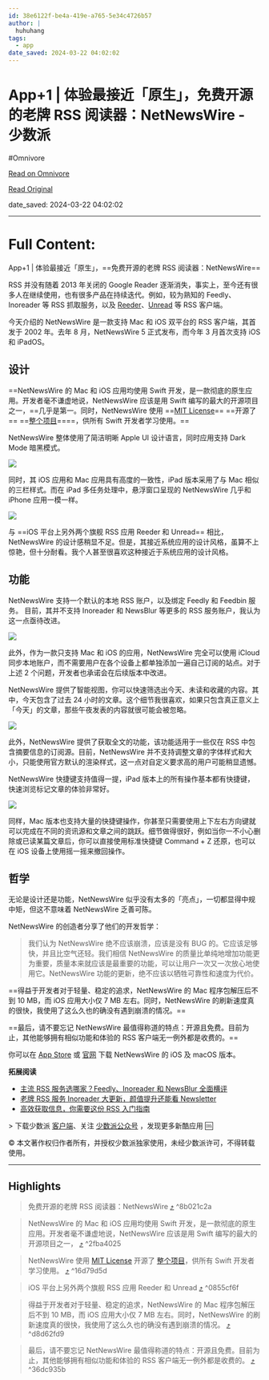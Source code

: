 ```yaml
---
id: 38e6122f-be4a-419e-a765-5e34c4726b57
author: |
  huhuhang
tags:
  - app
date_saved: 2024-03-22 04:02:02
---
```


# App+1 | 体验最接近「原生」，免费开源的老牌 RSS 阅读器：NetNewsWire - 少数派
#Omnivore

[Read on Omnivore](https://omnivore.app/me/app-1-rss-net-news-wire-18e652351f8)

[Read Original](https://sspai.com/post/59482)

date_saved: 2024-03-22 04:02:02


--- 

# Full Content: 

App+1 | 体验最接近「原生」，==免费开源的老牌 RSS 阅读器：NetNewsWire==

RSS 并没有随着 2013 年关闭的 Google Reader 逐渐消失，事实上，至今还有很多人在继续使用，也有很多产品在持续迭代。例如，较为熟知的 Feedly、Inoreader 等 RSS 抓取服务，以及 [Reeder](https://sspai.com/post/54241)、[Unread](https://sspai.com/post/59130) 等 RSS 客户端。

今天介绍的 NetNewsWire 是一款支持 Mac 和 iOS 双平台的 RSS 客户端，其首发于 2002 年。去年 8 月，NetNewsWire 5 正式发布，而今年 3 月首次支持 iOS 和 iPadOS。

## 设计

==NetNewsWire 的 Mac 和 iOS 应用均使用 Swift 开发，是一款彻底的原生应用。开发者毫不谦虚地说，NetNewsWire 应该是用 Swift 编写的最大的开源项目之一，==几乎是第一。同时，NetNewsWire 使用 ==[MIT License](https://sspai.com/link?target=https%3A%2F%2Fgithub.com%2FRanchero-Software%2FNetNewsWire%2Fblob%2Fmaster%2FLICENSE)== ==开源了== ==[整个项目](https://sspai.com/link?target=https%3A%2F%2Fgithub.com%2FRanchero-Software%2FNetNewsWire)====，供所有 Swift 开发者学习使用。==

NetNewsWire 整体使用了简洁明晰 Apple UI 设计语言，同时应用支持 Dark Mode 暗黑模式。

![](https://proxy-prod.omnivore-image-cache.app/0x0,sos2g8DU_DSjpPki3jNxT6sjYIwCpgSWRC8HfClBxVyw/https://cdn.sspai.com/2020/03/15/84d3f297d2f1785c31936077c559b49b.png?imageView2/2/format/webp)

同时，其 iOS 应用和 Mac 应用具有高度的一致性，iPad 版本采用了与 Mac 相似的三栏样式。而在 iPad 多任务处理中，悬浮窗口呈现的 NetNewsWire 几乎和 iPhone 应用一模一样。

![](https://proxy-prod.omnivore-image-cache.app/0x0,sr-YTkr8vruRPOg-JHgVSuPQ0zuaiHzaYWh7Hx4ePL34/https://cdn.sspai.com/2020/03/15/b1072acec9b93a1f25a47b6e54f7a16e.png?imageView2/2/format/webp)

与 ==iOS 平台上另外两个旗舰 RSS 应用 Reeder 和 Unread== 相比，NetNewsWire 的设计感稍显不足。但是，其接近系统应用的设计风格，虽算不上惊艳，但十分耐看。我个人甚至很喜欢这种接近于系统应用的设计风格。

## 功能

NetNewsWire 支持一个默认的本地 RSS 账户，以及绑定 Feedly 和 Feedbin 服务。 目前，其并不支持 Inoreader 和 NewsBlur 等更多的 RSS 服务账户，我认为这一点亟待改进。

![](https://proxy-prod.omnivore-image-cache.app/350x0,sbGB1HPpb0xxeIqfy2mwnvKs5hCf84rQNKTbhV5CtLxs/https://cdn.sspai.com/2020/03/15/116d155a2f8356b96a2a15be10ec3bac.jpg?imageView2/2/format/webp)

此外，作为一款只支持 Mac 和 iOS 的应用，NetNewsWire 完全可以使用 iCloud 同步本地账户，而不需要用户在各个设备上都单独添加一遍自己订阅的站点。对于上述 2 个问题，开发者也承诺会在后续版本中改进。

NetNewsWire 提供了智能视图，你可以快速筛选出今天、未读和收藏的内容。其中，今天包含了过去 24 小时的文章。这个细节我很喜欢，如果只包含真正意义上「今天」的文章，那些午夜发表的内容就很可能会被忽略。

![](https://proxy-prod.omnivore-image-cache.app/0x0,sAFHVuiGcc8EOPeX7unLrbgAZrC6D8oh_ixCa87CRs60/https://cdn.sspai.com/2020/03/15/0a8f4328e30c922c9cb629b8fc848765.png?imageView2/2/format/webp)

此外，NetNewsWire 提供了获取全文的功能，该功能适用于一些仅在 RSS 中包含摘要信息的订阅源。目前，NetNewsWire 并不支持调整文章的字体样式和大小，只能使用官方默认的渲染样式，这一点对自定义要求高的用户可能稍显遗憾。

NetNewsWire 快捷键支持值得一提，iPad 版本上的所有操作基本都有快捷键，快速浏览标记文章的体验非常好。

![](https://proxy-prod.omnivore-image-cache.app/0x0,saK_9ez6btTelGXtEhRaCzvuYW-xqBx9gcOoOl_iIOV0/https://cdn.sspai.com/2020/03/15/24454ec2af3ebaa7d586fb0408997555.jpg?imageView2/2/format/webp)

同样，Mac 版本也支持大量的快捷键操作，你甚至只需要使用上下左右方向键就可以完成在不同的资讯源和文章之间的跳跃。细节做得很好，例如当你一不小心删除或已读某篇文章后，你可以直接使用标准快捷键 Command + Z 还原，也可以在 iOS 设备上使用摇一摇来撤回操作。

## 哲学

无论是设计还是功能，NetNewsWire 似乎没有太多的「亮点」，一切都显得中规中矩，但这不意味着 NetNewsWire 乏善可陈。

NetNewsWire 的创造者分享了他们的开发哲学：

> 我们认为 NetNewsWire 绝不应该崩溃，应该是没有 BUG 的。它应该足够快，并且比空气还轻。我们相信 NetNewsWire 的质量比单纯地增加功能更为重要，质量本来就应该是最重要的功能，可以让用户一次又一次放心地使用它。NetNewsWire 功能的更新，绝不应该以牺牲可靠性和速度为代价。

==得益于开发者对于轻量、稳定的追求，NetNewsWire 的 Mac 程序包解压后不到 10 MB，而 iOS 应用大小仅 7 MB 左右。同时，NetNewsWire 的刷新速度真的很快，我使用了这么久也的确没有遇到崩溃的情况。==

==最后，请不要忘记 NetNewsWire 最值得称道的特点：开源且免费。目前为止，其他能够拥有相似功能和体验的 RSS 客户端无一例外都是收费的。==

你可以在 [App Store](https://apps.apple.com/cn/app/netnewswire-rss-reader/id1480640210) 或 [官网](https://sspai.com/link?target=https%3A%2F%2Franchero.com%2Fnetnewswire%2F) 下载 NetNewsWire 的 iOS 及 macOS 版本。

**拓展阅读**

* [主流 RSS 服务选哪家？Feedly、Inoreader 和 NewsBlur 全面横评](https://sspai.com/post/44420)
* [老牌 RSS 服务 Inoreader 大更新，颜值提升还能看 Newsletter](https://sspai.com/post/58690)
* [高效获取信息，你需要这份 RSS 入门指南](https://sspai.com/post/56391)

\> 下载少数派 [客户端](https://sspai.com/page/client)、关注 [少数派公众号](https://sspai.com/s/J71e) ，发现更多新酷应用 🆒  

© 本文著作权归作者所有，并授权少数派独家使用，未经少数派许可，不得转载使用。

---

## Highlights

> 免费开源的老牌 RSS 阅读器：NetNewsWire [⤴️](https://omnivore.app/me/app-1-rss-net-news-wire-18e652351f8#8b021c2a-d8aa-4aaf-b1f8-becac33af269)  ^8b021c2a

> NetNewsWire 的 Mac 和 iOS 应用均使用 Swift 开发，是一款彻底的原生应用。开发者毫不谦虚地说，NetNewsWire 应该是用 Swift 编写的最大的开源项目之一， [⤴️](https://omnivore.app/me/app-1-rss-net-news-wire-18e652351f8#2fba4025-a9eb-466f-8c11-7e89d648f586)  ^2fba4025

> NetNewsWire 使用 [MIT License](https://sspai.com/link?target=https%3A%2F%2Fgithub.com%2FRanchero-Software%2FNetNewsWire%2Fblob%2Fmaster%2FLICENSE) 开源了 [整个项目](https://sspai.com/link?target=https%3A%2F%2Fgithub.com%2FRanchero-Software%2FNetNewsWire)，供所有 Swift 开发者学习使用。 [⤴️](https://omnivore.app/me/app-1-rss-net-news-wire-18e652351f8#16d79d5d-91a8-40fe-b1c3-557659480fa4)  ^16d79d5d

>  iOS 平台上另外两个旗舰 RSS 应用 Reeder 和 Unread  [⤴️](https://omnivore.app/me/app-1-rss-net-news-wire-18e652351f8#0855cf6f-161a-4ac4-9e86-0c84c4704a34)  ^0855cf6f

> 得益于开发者对于轻量、稳定的追求，NetNewsWire 的 Mac 程序包解压后不到 10 MB，而 iOS 应用大小仅 7 MB 左右。同时，NetNewsWire 的刷新速度真的很快，我使用了这么久也的确没有遇到崩溃的情况。 [⤴️](https://omnivore.app/me/app-1-rss-net-news-wire-18e652351f8#d8d62fd9-2867-4f07-8925-946500d6cf6e)  ^d8d62fd9

> 最后，请不要忘记 NetNewsWire 最值得称道的特点：开源且免费。目前为止，其他能够拥有相似功能和体验的 RSS 客户端无一例外都是收费的。 [⤴️](https://omnivore.app/me/app-1-rss-net-news-wire-18e652351f8#36dc935b-5e8a-4029-8d84-001ca4034efa)  ^36dc935b

